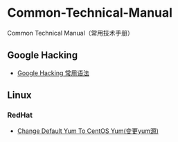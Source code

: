 # Common-Technical-Manual

Common Technical Manual（常用技术手册）

## Google Hacking

- [Google Hacking 常用语法](/google-hacking/Google-Hacking-常用语法.md)

## Linux

### RedHat

- [Change Default Yum To CentOS Yum(变更yum源)](/linux/redhat/ChangeYum2CentOS.md)
